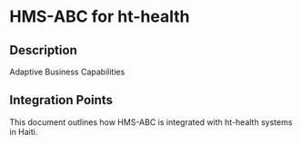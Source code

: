# HMS-ABC for ht-health

## Description

Adaptive Business Capabilities

## Integration Points

This document outlines how HMS-ABC is integrated with ht-health systems in Haiti.
